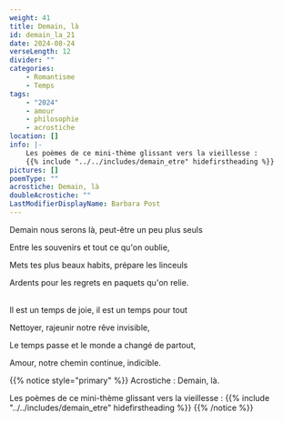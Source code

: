 ```yaml
---
weight: 41
title: Demain, là
id: demain_la_21
date: 2024-08-24
verseLength: 12
divider: ""
categories:
    - Romantisme
    - Temps
tags:
    - "2024"
    - amour
    - philosophie
    - acrostiche
location: []
info: |-
    Les poèmes de ce mini-thème glissant vers la vieillesse :
    {{% include "../../includes/demain_etre" hidefirstheading %}}
pictures: []
poemType: ""
acrostiche: Demain, là
doubleAcrostiche: ""
LastModifierDisplayName: Barbara Post
---
```

Demain nous serons là, peut-être un peu plus seuls

Entre les souvenirs et tout ce qu'on oublie,

Mets tes plus beaux habits, prépare les linceuls

Ardents pour les regrets en paquets qu'on relie.

 \
Il est un temps de joie, il est un temps pour tout

Nettoyer, rajeunir notre rêve invisible,

Le temps passe et le monde a changé de partout,

Amour, notre chemin continue, indicible.

<!-- FM:Snippet:Start data:{"id":"_simpleNotice","fields":[{"name":"content","value":"Acrostiche : Demain, là"}]} -->
{{% notice style="primary" %}}
Acrostiche : Demain, là.

Les poèmes de ce mini-thème glissant vers la vieillesse :
{{% include "../../includes/demain_etre" hidefirstheading %}}
{{% /notice %}}
<!-- FM:Snippet:End -->
